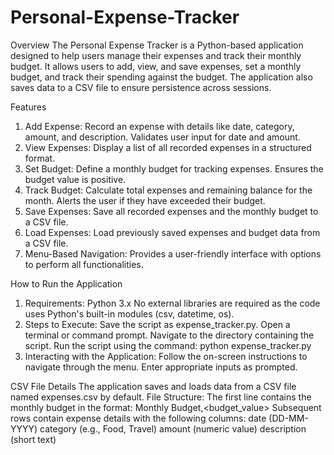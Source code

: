# Personal-Expense-Tracker

Overview 
The Personal Expense Tracker is a Python-based application designed to help users manage their expenses and track their monthly budget. It allows users to add, view, and save expenses, set a monthly budget, and track their spending against the budget. The application also saves data to a CSV file to ensure persistence across sessions.

Features 
1. Add Expense: 
          Record an expense with details like date, category, amount, and description. 
          Validates user input for date and amount. 
2. View Expenses: 
          Display a list of all recorded expenses in a structured format. 
3. Set Budget: 
          Define a monthly budget for tracking expenses. 
          Ensures the budget value is positive. 
4. Track Budget: 
          Calculate total expenses and remaining balance for the month. 
          Alerts the user if they have exceeded their budget. 
5. Save Expenses: 
          Save all recorded expenses and the monthly budget to a CSV file. 
6. Load Expenses: 
          Load previously saved expenses and budget data from a CSV file. 
7. Menu-Based Navigation: 
          Provides a user-friendly interface with options to perform all functionalities.

How to Run the Application 
1. Requirements: 
          Python 3.x 
          No external libraries are required as the code uses Python's built-in modules (csv, datetime, os). 
2. Steps to Execute: 
          Save the script as expense_tracker.py. 
          Open a terminal or command prompt. 
          Navigate to the directory containing the script. 
          Run the script using the command: 
                               python expense_tracker.py 
3. Interacting with the Application: 
         Follow the on-screen instructions to navigate through the menu. 
         Enter appropriate inputs as prompted.
   
CSV File Details 
         The application saves and loads data from a CSV file named expenses.csv by default. 
         File Structure: 
               The first line contains the monthly budget in the format: Monthly Budget,<budget_value> 
               Subsequent rows contain expense details with the following columns: 
                                 date (DD-MM-YYYY) 
                                 category (e.g., Food, Travel) 
                                 amount (numeric value) 
                                 description (short text) 
